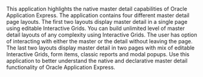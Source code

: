 This application highlights the native master detail capabilities of Oracle Application Express. The application contains four different master detail page layouts. The first two layouts display master detail in a single page using editable Interactive Grids. You can build unlimited level of master detail layouts of any complexity using Interactive Grids. The user has option of interacting with either the master or the detail without leaving the page. The last two layouts display master detail in two pages with mix of editable Interactive Grids, form items, classic reports and modal popups. Use this application to better understand the native and declarative master detail functionality of Oracle Application Express.